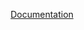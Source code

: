 <p align="center">
  <a href="https://rickandmortyv1.herokuapp.com/swagger" target="blank">Documentation</a>
</p>
